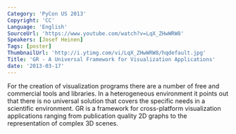 ```yaml
---
Category: 'PyCon US 2013'
Copyright: 'CC'
Language: 'English'
SourceUrl: 'https://www.youtube.com/watch?v=LqX_ZHwWRW8'
Speakers: [Josef Heinen]
Tags: [poster]
ThumbnailUrl: 'http://i.ytimg.com/vi/LqX_ZHwWRW8/hqdefault.jpg'
Title: 'GR - A Universal Framework for Visualization Applications'
date: '2013-03-17'
---
```

For the creation of visualization programs there are a number of free and commercial tools and libraries. In a heterogeneous environment it points out that there is no universal solution that covers the specific needs in a scientific environment. GR is a framework for cross-platform visualization applications ranging from publication quality 2D graphs to the representation of complex 3D scenes.
